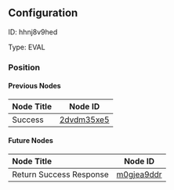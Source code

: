 # <nil>
## Configuration
ID:  hhnj8v9hed

Type: EVAL 








### Position

#### Previous Nodes
| Node Title | Node ID |
| :------------- | ------------ |
| Success | [2dvdm35xe5](./2dvdm35xe5.md) | 
 
 #### Future Nodes
| Node Title | Node ID |
| :------------- | ------------ |
| Return Success Response |[m0gjea9ddr](./m0gjea9ddr.md) | 